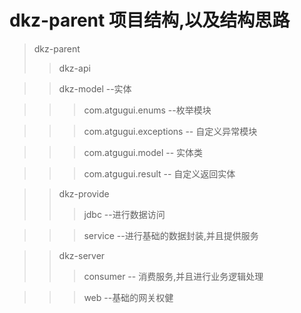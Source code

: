 # dkz-parent 项目结构,以及结构思路
>dkz-parent  
>>dkz-api

>>dkz-model --实体

>>>com.atgugui.enums --枚举模块

>>>com.atgugui.exceptions -- 自定义异常模块

>>>com.atgugui.model -- 实体类

>>>com.atgugui.result -- 自定义返回实体

>>dkz-provide
>>>jdbc --进行数据访问

>>>service --进行基础的数据封装,并且提供服务

>>dkz-server
>>>consumer -- 消费服务,并且进行业务逻辑处理

>>>web --基础的网关权健
